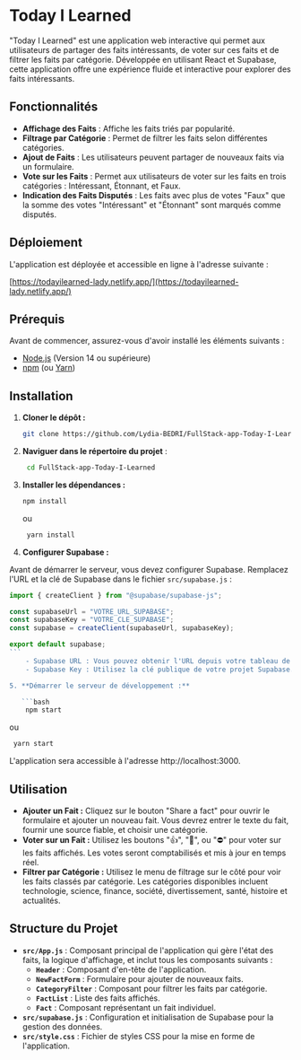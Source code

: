 # Today I Learned

"Today I Learned" est une application web interactive qui permet aux utilisateurs de partager des faits intéressants, de voter sur ces faits et de filtrer les faits par catégorie. Développée en utilisant React et Supabase, cette application offre une expérience fluide et interactive pour explorer des faits intéressants.

## Fonctionnalités

- **Affichage des Faits** : Affiche les faits triés par popularité.
- **Filtrage par Catégorie** : Permet de filtrer les faits selon différentes catégories.
- **Ajout de Faits** : Les utilisateurs peuvent partager de nouveaux faits via un formulaire.
- **Vote sur les Faits** : Permet aux utilisateurs de voter sur les faits en trois catégories : Intéressant, Étonnant, et Faux.
- **Indication des Faits Disputés** : Les faits avec plus de votes "Faux" que la somme des votes "Intéressant" et "Étonnant" sont marqués comme disputés.

## Déploiement

L'application est déployée et accessible en ligne à l'adresse suivante :

[https://todayilearned-lady.netlify.app/](https://todayilearned-lady.netlify.app/)

## Prérequis

Avant de commencer, assurez-vous d'avoir installé les éléments suivants :

- [Node.js](https://nodejs.org/) (Version 14 ou supérieure)
- [npm](https://www.npmjs.com/) (ou [Yarn](https://yarnpkg.com/))

## Installation

1. **Cloner le dépôt :**

   ```bash
   git clone https://github.com/Lydia-BEDRI/FullStack-app-Today-I-Learned.git
   ```

2. **Naviguer dans le répertoire du projet** :

   ```bash
    cd FullStack-app-Today-I-Learned
   ```

3. **Installer les dépendances :**

   ```bash
   npm install
   ```

   ou

   ```bash
    yarn install
   ```

4. **Configurer Supabase :**

Avant de démarrer le serveur, vous devez configurer Supabase. Remplacez l'URL et la clé de Supabase dans le fichier `src/supabase.js` :

````javascript
import { createClient } from "@supabase/supabase-js";

const supabaseUrl = "VOTRE_URL_SUPABASE";
const supabaseKey = "VOTRE_CLE_SUPABASE";
const supabase = createClient(supabaseUrl, supabaseKey);

export default supabase;
```
    - Supabase URL : Vous pouvez obtenir l'URL depuis votre tableau de bord Supabase.
    - Supabase Key : Utilisez la clé publique de votre projet Supabase.

5. **Démarrer le serveur de développement :**

   ```bash
    npm start
````

ou

```bash
 yarn start
```

L'application sera accessible à l'adresse http://localhost:3000.

## Utilisation

- **Ajouter un Fait :** Cliquez sur le bouton "Share a fact" pour ouvrir le formulaire et ajouter un nouveau fait. Vous devrez entrer le texte du fait, fournir une source fiable, et choisir une catégorie.
- **Voter sur un Fait :** Utilisez les boutons "👍", "🤯", ou "⛔️" pour voter sur les faits affichés. Les votes seront comptabilisés et mis à jour en temps réel.
- **Filtrer par Catégorie :** Utilisez le menu de filtrage sur le côté pour voir les faits classés par catégorie. Les catégories disponibles incluent technologie, science, finance, société, divertissement, santé, histoire et actualités.

## Structure du Projet

- **`src/App.js`** : Composant principal de l'application qui gère l'état des faits, la logique d'affichage, et inclut tous les composants suivants :
  - **`Header`** : Composant d'en-tête de l'application.
  - **`NewFactForm`** : Formulaire pour ajouter de nouveaux faits.
  - **`CategoryFilter`** : Composant pour filtrer les faits par catégorie.
  - **`FactList`** : Liste des faits affichés.
  - **`Fact`** : Composant représentant un fait individuel.
- **`src/supabase.js`** : Configuration et initialisation de Supabase pour la gestion des données.
- **`src/style.css`** : Fichier de styles CSS pour la mise en forme de l'application.
